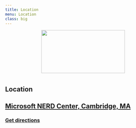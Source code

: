 ```yaml
---
title: Location
menu: Location
class: big
---
```


<img src="http://dynamicinfradays.org/img/logo.png" height="140" width="270" style="margin: 10px auto 40px auto; display: block;">

## Location

<div style="margin-top: 15px;" />

## [Microsoft NERD Center, Cambridge, MA](http://microsoftnewengland.com/Events)
### [Get directions](https://www.google.com/maps/dir//Microsoft+New+England+Research+and+Development+Center,+1+Memorial+Dr+%231,+Cambridge,+MA+02142/@42.361369,-71.081355,17z/data=!4m13!1m4!3m3!1s0x89e370a423d61825:0x58516248462c99eb!2sMicrosoft+New+England+Research+and+Development+Center!3b1!4m7!1m0!1m5!1m1!1s0x89e370a423d61825:0x58516248462c99eb!2m2!1d-71.081355!2d42.361369)